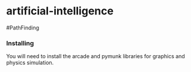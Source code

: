 # artificial-intelligence

#PathFinding
### Installing

You will need to install the arcade and pymunk libraries for graphics and physics simulation.


